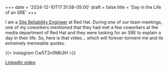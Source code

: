 +++
date = '2024-12-10T17:31:58-05:00'
draft = false
title = 'Day in the Life of an SRE'
+++

I am a [Site Reliability Engineer](https://sre.google/) at Red Hat. During one of our team meetings,
one of my coworkers mentioned that they had met a few coworkers at the media department of Red Hat
and they were looking for an SRE to explain a day in their life. So, here is that video... which
will forever torment me and its extremely memeable quotes.

{{< instagram Cw5T2n0Mb3H >}}


[LinkedIn video](https://www.linkedin.com/feed/update/urn:li:activity:7105580787957174272/)
